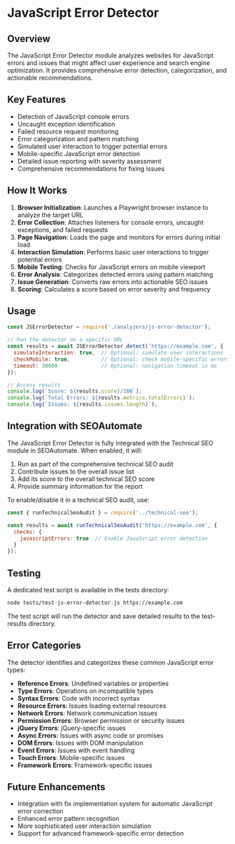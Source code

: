 # JavaScript Error Detector

## Overview

The JavaScript Error Detector module analyzes websites for JavaScript errors and issues that might affect user experience and search engine optimization. It provides comprehensive error detection, categorization, and actionable recommendations.

## Key Features

- Detection of JavaScript console errors
- Uncaught exception identification
- Failed resource request monitoring
- Error categorization and pattern matching
- Simulated user interaction to trigger potential errors
- Mobile-specific JavaScript error detection
- Detailed issue reporting with severity assessment
- Comprehensive recommendations for fixing issues

## How It Works

1. **Browser Initialization**: Launches a Playwright browser instance to analyze the target URL
2. **Error Collection**: Attaches listeners for console errors, uncaught exceptions, and failed requests
3. **Page Navigation**: Loads the page and monitors for errors during initial load
4. **Interaction Simulation**: Performs basic user interactions to trigger potential errors
5. **Mobile Testing**: Checks for JavaScript errors on mobile viewport
6. **Error Analysis**: Categorizes detected errors using pattern matching
7. **Issue Generation**: Converts raw errors into actionable SEO issues
8. **Scoring**: Calculates a score based on error severity and frequency

## Usage

```javascript
const JSErrorDetector = require('./analyzers/js-error-detector');

// Run the detector on a specific URL
const results = await JSErrorDetector.detect('https://example.com', {
  simulateInteraction: true,  // Optional: simulate user interactions
  checkMobile: true,          // Optional: check mobile-specific errors
  timeout: 30000              // Optional: navigation timeout in ms
});

// Access results
console.log(`Score: ${results.score}/100`);
console.log(`Total Errors: ${results.metrics.totalErrors}`);
console.log(`Issues: ${results.issues.length}`);
```

## Integration with SEOAutomate

The JavaScript Error Detector is fully integrated with the Technical SEO module in SEOAutomate. When enabled, it will:

1. Run as part of the comprehensive technical SEO audit
2. Contribute issues to the overall issue list
3. Add its score to the overall technical SEO score
4. Provide summary information for the report

To enable/disable it in a technical SEO audit, use:

```javascript
const { runTechnicalSeoAudit } = require('../technical-seo');

const results = await runTechnicalSeoAudit('https://example.com', {
  checks: {
    javascriptErrors: true  // Enable JavaScript error detection
  }
});
```

## Testing

A dedicated test script is available in the tests directory:

```bash
node tests/test-js-error-detector.js https://example.com
```

The test script will run the detector and save detailed results to the test-results directory.

## Error Categories

The detector identifies and categorizes these common JavaScript error types:

- **Reference Errors**: Undefined variables or properties
- **Type Errors**: Operations on incompatible types
- **Syntax Errors**: Code with incorrect syntax
- **Resource Errors**: Issues loading external resources
- **Network Errors**: Network communication issues
- **Permission Errors**: Browser permission or security issues
- **jQuery Errors**: jQuery-specific issues
- **Async Errors**: Issues with async code or promises
- **DOM Errors**: Issues with DOM manipulation
- **Event Errors**: Issues with event handling
- **Touch Errors**: Mobile-specific issues
- **Framework Errors**: Framework-specific issues

## Future Enhancements

- Integration with fix implementation system for automatic JavaScript error correction
- Enhanced error pattern recognition
- More sophisticated user interaction simulation
- Support for advanced framework-specific error detection

